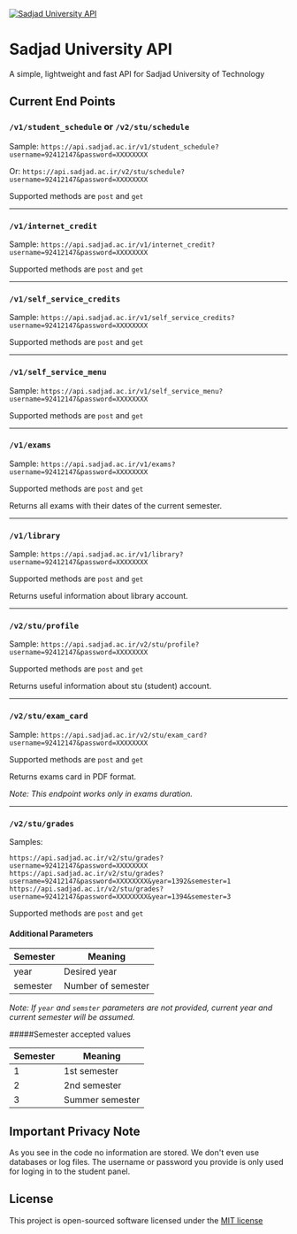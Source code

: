 [![Sadjad University API](http://3.1m.yt/_jkjLdr.png)](https://api.sadjad.ac.ir/)

# Sadjad University API
A simple, lightweight and fast API for Sadjad University of Technology

## Current End Points
### `/v1/student_schedule` or `/v2/stu/schedule`
Sample: `https://api.sadjad.ac.ir/v1/student_schedule?username=92412147&password=XXXXXXXX`

Or: `https://api.sadjad.ac.ir/v2/stu/schedule?username=92412147&password=XXXXXXXX`

Supported methods are `post` and `get`

---
### `/v1/internet_credit`
Sample: `https://api.sadjad.ac.ir/v1/internet_credit?username=92412147&password=XXXXXXXX`

Supported methods are `post` and `get`

---
### `/v1/self_service_credits`
Sample: `https://api.sadjad.ac.ir/v1/self_service_credits?username=92412147&password=XXXXXXXX`

Supported methods are `post` and `get`

---
### `/v1/self_service_menu`
Sample: `https://api.sadjad.ac.ir/v1/self_service_menu?username=92412147&password=XXXXXXXX`

Supported methods are `post` and `get`

---
### `/v1/exams`
Sample: `https://api.sadjad.ac.ir/v1/exams?username=92412147&password=XXXXXXXX`

Supported methods are `post` and `get`

Returns all exams with their dates of the current semester.

---
### `/v1/library`
Sample: `https://api.sadjad.ac.ir/v1/library?username=92412147&password=XXXXXXXX`

Supported methods are `post` and `get`

Returns useful information about library account.

---
### `/v2/stu/profile`
Sample: `https://api.sadjad.ac.ir/v2/stu/profile?username=92412147&password=XXXXXXXX`

Supported methods are `post` and `get`

Returns useful information about stu (student) account.

---
### `/v2/stu/exam_card`
Sample: `https://api.sadjad.ac.ir/v2/stu/exam_card?username=92412147&password=XXXXXXXX`

Supported methods are `post` and `get`

Returns exams card in PDF format.

_Note: This endpoint works only in exams duration._

---
### `/v2/stu/grades`
Samples: 

`https://api.sadjad.ac.ir/v2/stu/grades?username=92412147&password=XXXXXXXX`
`https://api.sadjad.ac.ir/v2/stu/grades?username=92412147&password=XXXXXXXX&year=1392&semester=1`
`https://api.sadjad.ac.ir/v2/stu/grades?username=92412147&password=XXXXXXXX&year=1394&semester=3`

Supported methods are `post` and `get`

#### Additional Parameters

| Semester      | Meaning      |
|---------------|--------------|
| year | Desired year |
| semester | Number of semester |

_Note: If `year` and `semster` parameters are not provided, current year and current semester will be assumed._

#####Semester accepted values

| Semester      | Meaning      |
|---------------|--------------|
| 1 | 1st semester |
| 2 | 2nd semester |
| 3 | Summer semester |

## Important Privacy Note
As you see in the code no information are stored. We don't even use databases or log files. The username or password you provide is only used for loging in to the student panel.


## License
This project is open-sourced software licensed under the [MIT license](http://opensource.org/licenses/MIT)

